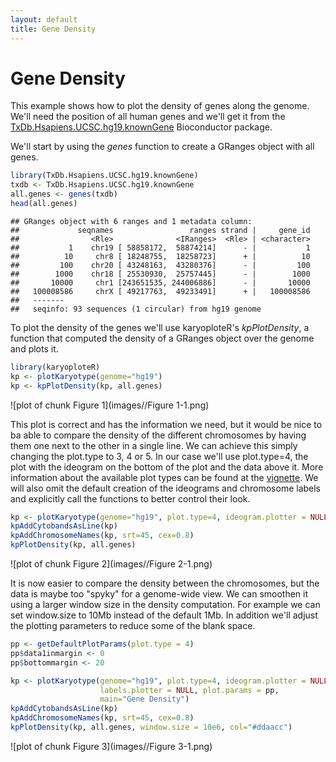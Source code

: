 ```yaml
---
layout: default
title: Gene Density
---
```





# Gene Density

This example shows how to plot the density of genes along the genome. We'll need 
the position of all human genes and we'll get it from the 
[TxDb.Hsapiens.UCSC.hg19.knownGene](https://bioconductor.org/packages/TxDb.Hsapiens.UCSC.hg19.knownGene)
Bioconductor package. 

We'll start by using the _genes_ function to create a GRanges object
with all genes.



```r
library(TxDb.Hsapiens.UCSC.hg19.knownGene)
txdb <- TxDb.Hsapiens.UCSC.hg19.knownGene
all.genes <- genes(txdb)
head(all.genes)
```

```
## GRanges object with 6 ranges and 1 metadata column:
##             seqnames                 ranges strand |     gene_id
##                <Rle>              <IRanges>  <Rle> | <character>
##           1    chr19 [ 58858172,  58874214]      - |           1
##          10     chr8 [ 18248755,  18258723]      + |          10
##         100    chr20 [ 43248163,  43280376]      - |         100
##        1000    chr18 [ 25530930,  25757445]      - |        1000
##       10000     chr1 [243651535, 244006886]      - |       10000
##   100008586     chrX [ 49217763,  49233491]      + |   100008586
##   -------
##   seqinfo: 93 sequences (1 circular) from hg19 genome
```

To plot the density of the genes we'll use karyoploteR's _kpPlotDensity_, 
a function that computed the density of a GRanges object over the genome 
and plots it. 


```r
library(karyoploteR)
kp <- plotKaryotype(genome="hg19")
kp <- kpPlotDensity(kp, all.genes)
```

![plot of chunk Figure 1](images//Figure 1-1.png)


This plot is correct and has the information we need, but it would be nice to 
ba able to compare the density of the different chromosomes by having them one
next to the other in a single line. We can achieve this simply changing the
plot.type to 3, 4 or 5. In our case we'll use plot.type=4, the plot with the 
ideogram on the bottom of the plot and the data above it. More information 
about the available plot types can be found at the [vignette](https://www.bioconductor.org/packages/devel/bioc/vignettes/karyoploteR/inst/doc/karyoploteR.html#types-of-plots).
We will also omit the default creation of the ideograms and chromosome labels
and explicitly call the functions to better control their look.


```r
kp <- plotKaryotype(genome="hg19", plot.type=4, ideogram.plotter = NULL, labels.plotter = NULL)
kpAddCytobandsAsLine(kp)
kpAddChromosomeNames(kp, srt=45, cex=0.8)
kpPlotDensity(kp, all.genes)
```

![plot of chunk Figure 2](images//Figure 2-1.png)

It is now easier to compare the density between the chromosomes, but the 
data is maybe too "spyky" for a genome-wide view. We can smoothen it 
using a larger window size in the density computation. For example we can set 
window.size to 10Mb instead of the default 1Mb. In addition we'll adjust the
plotting parameters to reduce some of the blank space. 



```r
pp <- getDefaultPlotParams(plot.type = 4)
pp$data1inmargin <- 0
pp$bottommargin <- 20

kp <- plotKaryotype(genome="hg19", plot.type=4, ideogram.plotter = NULL,
                    labels.plotter = NULL, plot.params = pp,
                    main="Gene Density")
kpAddCytobandsAsLine(kp)
kpAddChromosomeNames(kp, srt=45, cex=0.8)
kpPlotDensity(kp, all.genes, window.size = 10e6, col="#ddaacc")
```

![plot of chunk Figure 3](images//Figure 3-1.png)
